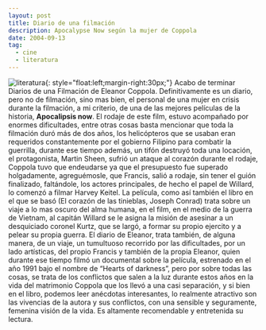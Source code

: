 ```yaml
---
layout: post
title: Diario de una filmación
description: Apocalypse Now según la mujer de Coppola
date: 2004-09-13
tag:
  - cine
  - literatura
---
```


![literatura][img]{: style="float:left;margin-right:30px;"} Acabo de terminar
Diarios de una Filmación de Eleanor Coppola. Definitivamente es un diario, pero
no de filmación, sino mas bien, el personal de una mujer en crisis durante la
filmación, a mi criterio, de una de las mejores películas de la historia,
**Apocalipsis now**. El rodaje de este film, estuvo acompañado por enormes
dificultades, entre otras cosas basta mencionar que toda la filmación duró más
de dos años, los helicópteros que se usaban eran requeridos constantemente por
el gobierno Filipino para combatir la guerrilla, durante ese tiempo además, un
tifón destruyó toda una locación, el protagonista, Martin Sheen, sufrió un
ataque al corazón durante el rodaje, Coppola tuvo que endeudarse ya que el
presupuesto fue superado holgadamente, agreguémosle, que Francis, salió a
rodaje, sin tener el guión finalizado, faltándole, los actores principales, de
hecho el papel de Willard, lo comenzó a filmar Harvey Keitel. La película, como
así también el libro en el que se basó (El corazón de las tinieblas, Joseph
Conrad) trata sobre un viaje a lo mas oscuro del alma humana, en el film, en el
medio de la guerra de Vietnam, al capitán Willard se le asigna la misión de
asesinar a un desquiciado coronel Kurtz, que se largó, a formar su propio
ejercito y a pelear su propia guerra. El diario de Eleanor, trata también, de
alguna manera, de un viaje, un tumultuoso recorrido por las dificultades, por un
lado artísticas, del propio Francis y también de la propia Eleanor, quien
durante ese tiempo filmó un documental sobre la película, estrenado en el año
1991 bajo el nombre de “Hearts of darkness”, pero por sobre todas las cosas, se
trata de los conflictos que salen a la luz durante estos años en la vida del
matrimonio Coppola que los llevó a una casi separación, y si bien en el libro,
podemos leer anécdotas interesantes, lo realmente atractivo son las vivencias
de la autora y sus conflictos, con una sensible y seguramente, femenina visión
de la vida. Es altamente recomendable y entretenida su lectura.

[img]: http://3.bp.blogspot.com/-iY9ZpxSojIQ/UImk--gGmeI/AAAAAAAAA1k/3OYflEpmRTg/s1600/literatura.jpg "literatura"
